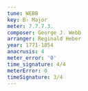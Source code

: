 ```yaml
---
tune: WEBB
key: B♭ Major
meter: 7.7.7.3.
composer: George J. Webb
arranger: Reginald Heber
year: 1771-1854
anacrusis: 4
meter_error: '0'
time_signature: 4/4
meterError: 0
timeSignature: 3/4
---
```

